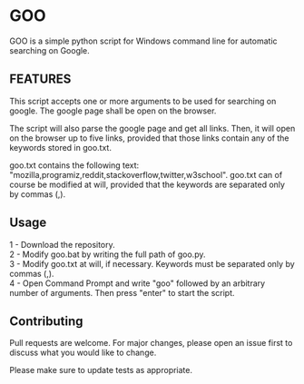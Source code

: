 # GOO
GOO is a simple python script for Windows command line for automatic searching on Google.


## FEATURES
This script accepts one or more arguments to be used for searching on google. The google page shall be open on the browser.

The script will also parse the google page and get all links. Then, it will open on the browser up to five links, provided that those links contain any of the keywords stored in goo.txt.

goo.txt contains the following text: "mozilla,programiz,reddit,stackoverflow,twitter,w3school". goo.txt can of course be modified at will, provided that the keywords are separated only by commas (,).


## Usage
1 - Download the repository.  
2 - Modify goo.bat by writing the full path of goo.py.  
3 - Modify goo.txt at will, if necessary. Keywords must be separated only by commas (,).  
4 - Open Command Prompt and write "goo" followed by an arbitrary number of arguments. Then press "enter" to start the script.

## Contributing
Pull requests are welcome. For major changes, please open an issue first to discuss what you would like to change.

Please make sure to update tests as appropriate.
